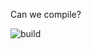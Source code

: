 Can we compile?

![build](https://github.com/NCAR/workflow-test/workflows/CI/badge.svg?branch=main)
